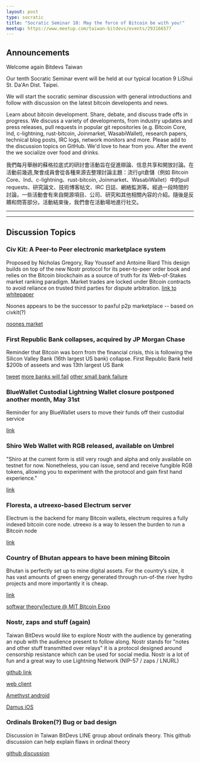 ```yaml
---
layout: post
type: socratic
title: "Socratic Seminar 10: May the force of Bitcoin be with you!"
meetup: https://www.meetup.com/taiwan-bitdevs/events/293166577
---
```


## Announcements
Welcome again Bitdevs Taiwan

Our tenth Socratic Seminar event will be held at our typical location 9 LiShui St. Da'An Dist. Taipei.

We will start the socratic seminar discussion with general introductions and follow with discussion on the latest bitcoin developents and news.

Learn about bitcoin development. Share, debate, and discuss trade offs in progress. We discuss a variety of developments, from industry updates and press releases, pull requests in popular git repositories (e.g. Bitcoin Core, lnd, c-lightning, rust-bitcoin, Joinmarket, WasabiWallet), research papers, technical blog posts, IRC logs, network monitors and more. Please add to the discussion topics on GitHub. We'd love to hear from you. After the event the we socialize over food and drinks. 

我們每月舉辦的蘇格拉底式的研討會活動旨在促進辯論、信息共享和開放討論。在活動前幾週,聚會成員會從各種來源去整理討論主題：流行git倉儲（例如 Bitcoin Core、lnd、c-lightning、rust-bitcoin, Joinmarket、WasabiWallet）中的pull requests、研究論文、技術博客帖文、IRC 日誌、網絡監測等。經過一段時間的討論，一些活動會有來自開源項目、公司、研究和其他相關內容的介紹。隨後是反饋和問答部分。活動結束後，我們會在活動場地進行社交。

---
---

## Discussion Topics

### Civ Kit: A Peer-to Peer electronic marketplace system

Proposed by Nicholas Gregory, Ray Youssef and Antoine Riard
This design builds on top of the new Nostr protocol for its peer-to-peer order book and relies on the Bitcoin blockchain as a source of truth for its Web-of-Stakes market ranking paradigm.
Market trades are locked under Bitcoin contracts to avoid reliance on trusted third parties for dispute arbitration.
[link to whitepaper](https://github.com/civkit/paper/blob/main/civ_kit_paper.pdf)

Noones appears to be the successor to paxful p2p marketplace -- based on civkit(?) 

[noones market](https://noones.com/)

### First Republic Bank collapses, acquired by JP Morgan Chase

Reminder that Bitcoin was born from the financial crisis, this is following the Silicon Valley Bank (16th largest US bank) collapse. First Republic Bank held $200b of asseets and was 13th largest US Bank

[tweet](https://twitter.com/cryptograffiti/status/1653159862594076672?s=20)
[more banks will fail](https://www.discreetlog.com/banking-crisis/)
[other small bank failure](https://twitter.com/KobeissiLetter/status/1653406861859643400?s=20)


### BlueWallet Custodial Lightning Wallet closure postponed another month, May 31st

Reminder for any BlueWallet users to move their funds off their custodial service

[link](https://www.nobsbitcoin.com/bluewallet-postpones-lightning-node-shut/)

### Shiro Web Wallet with RGB released, available on Umbrel

"Shiro at the current form is still very rough and alpha and only available on testnet for now. Nonetheless, you can issue, send and receive fungible RGB tokens, allowing you to experiment with the protocol and gain first hand experience."

[link](https://www.nobsbitcoin.com/shiro-wallet-umbrel-release/)

### Floresta, a utreexo-based Electrum server

Electrum is the backend for many Bitcoin wallets, electrum requires a fully indexed bitcoin core node. utreexo is a way to lessen the burden to run a Bitcoin node

[link](https://medium.com/vinteum-org/introducing-floresta-an-utreexo-powered-electrum-server-implementation-60feba8e179d)

### Country of Bhutan appears to have been mining Bitcoin

Bhutan is perfectly set up to mine digital assets. For the country’s size, it has vast amounts of green energy generated through run-of-the river hydro projects and more importantly it is cheap.

[link](https://www.nobsbitcoin.com/the-kingdom-of-bhutan-has-been-mining-bitcoin-for-years/)

[softwar theory/lecture @ MIT Bitcoin Expo](https://www.mitbitcoinexpo.org/streaming)


### Nostr, zaps and stuff (again)

Taiwan BitDevs would like to explore Nostr with the audience by generating an npub with the audience present to follow along.
Nostr stands for "notes and other stuff transmitted over relays" it is a protocol designed around censorship resistance which can be used for social media. Nostr is a lot of fun and a great way to use Lightning Network (NIP-57 / zaps / LNURL)

[github link](https://github.com/nostr-protocol/nostr)

[web client](https://snort.social)

[Amethyst android](https://play.google.com/store/apps/details?id=com.vitorpamplona.amethyst&hl=en&gl=US)

[Damus iOS](https://apps.apple.com/ca/app/damus/id1628663131)

### Ordinals Broken(?) Bug or bad design

Discussion in Taiwan BitDevs LINE group about ordinals theory.  This github discussion can help explain flaws in ordinal theory

[github discussion](https://github.com/casey/ord/discussions/2015)
